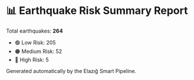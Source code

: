 # 📊 Earthquake Risk Summary Report

Total earthquakes: **264**

- 🟢 Low Risk: 205
- 🟠 Medium Risk: 52
- 🔴 High Risk: 5

Generated automatically by the Elazığ Smart Pipeline.